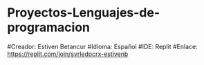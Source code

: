# Proyectos-Lenguajes-de-programacion
#Creador: Estiven Betancur
#Idioma: Español
#IDE: Replit
#Enlace: https://replit.com/join/svrledocrx-estivenb
